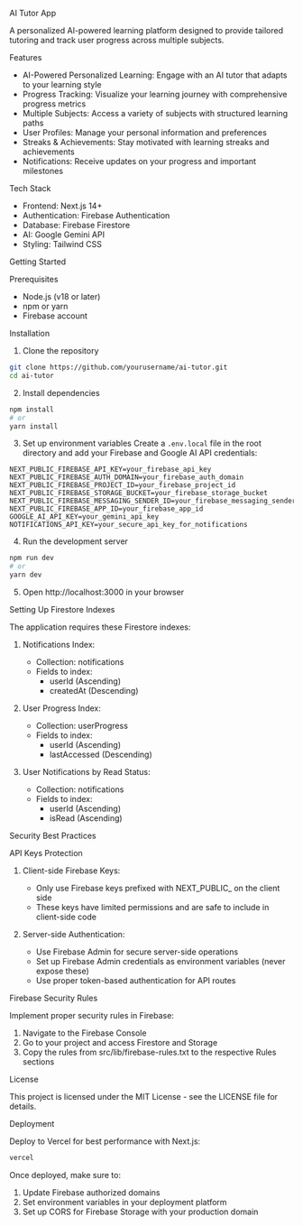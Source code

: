 AI Tutor App

A personalized AI-powered learning platform designed to provide tailored tutoring and track user progress across multiple subjects.

Features

- AI-Powered Personalized Learning: Engage with an AI tutor that adapts to your learning style
- Progress Tracking: Visualize your learning journey with comprehensive progress metrics
- Multiple Subjects: Access a variety of subjects with structured learning paths
- User Profiles: Manage your personal information and preferences
- Streaks & Achievements: Stay motivated with learning streaks and achievements
- Notifications: Receive updates on your progress and important milestones

Tech Stack

- Frontend: Next.js 14+
- Authentication: Firebase Authentication
- Database: Firebase Firestore
- AI: Google Gemini API
- Styling: Tailwind CSS

Getting Started

Prerequisites

- Node.js (v18 or later)
- npm or yarn
- Firebase account

Installation

1. Clone the repository
```bash
git clone https://github.com/yourusername/ai-tutor.git
cd ai-tutor
```

2. Install dependencies
```bash
npm install
# or
yarn install
```

3. Set up environment variables
Create a `.env.local` file in the root directory and add your Firebase and Google AI API credentials:
```
NEXT_PUBLIC_FIREBASE_API_KEY=your_firebase_api_key
NEXT_PUBLIC_FIREBASE_AUTH_DOMAIN=your_firebase_auth_domain
NEXT_PUBLIC_FIREBASE_PROJECT_ID=your_firebase_project_id
NEXT_PUBLIC_FIREBASE_STORAGE_BUCKET=your_firebase_storage_bucket
NEXT_PUBLIC_FIREBASE_MESSAGING_SENDER_ID=your_firebase_messaging_sender_id
NEXT_PUBLIC_FIREBASE_APP_ID=your_firebase_app_id
GOOGLE_AI_API_KEY=your_gemini_api_key
NOTIFICATIONS_API_KEY=your_secure_api_key_for_notifications
```

4. Run the development server
```bash
npm run dev
# or
yarn dev
```

5. Open http://localhost:3000 in your browser

Setting Up Firestore Indexes

The application requires these Firestore indexes:

1. Notifications Index:
   - Collection: notifications
   - Fields to index:
     - userId (Ascending)
     - createdAt (Descending)

2. User Progress Index:
   - Collection: userProgress
   - Fields to index:
     - userId (Ascending)
     - lastAccessed (Descending)

3. User Notifications by Read Status:
   - Collection: notifications
   - Fields to index:
     - userId (Ascending)
     - isRead (Ascending)

Security Best Practices

API Keys Protection

1. Client-side Firebase Keys: 
   - Only use Firebase keys prefixed with NEXT_PUBLIC_ on the client side
   - These keys have limited permissions and are safe to include in client-side code

2. Server-side Authentication:
   - Use Firebase Admin for secure server-side operations
   - Set up Firebase Admin credentials as environment variables (never expose these)
   - Use proper token-based authentication for API routes

Firebase Security Rules

Implement proper security rules in Firebase:

1. Navigate to the Firebase Console
2. Go to your project and access Firestore and Storage
3. Copy the rules from src/lib/firebase-rules.txt to the respective Rules sections

License

This project is licensed under the MIT License - see the LICENSE file for details.

Deployment

Deploy to Vercel for best performance with Next.js:
```bash
vercel
```

Once deployed, make sure to:
1. Update Firebase authorized domains
2. Set environment variables in your deployment platform
3. Set up CORS for Firebase Storage with your production domain 